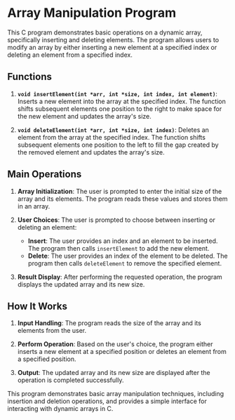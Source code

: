 # Array Manipulation Program

This C program demonstrates basic operations on a dynamic array, specifically inserting and deleting elements. The program allows users to modify an array by either inserting a new element at a specified index or deleting an element from a specified index.

## Functions

1. **`void insertElement(int *arr, int *size, int index, int element)`**: Inserts a new element into the array at the specified index. The function shifts subsequent elements one position to the right to make space for the new element and updates the array's size.

2. **`void deleteElement(int *arr, int *size, int index)`**: Deletes an element from the array at the specified index. The function shifts subsequent elements one position to the left to fill the gap created by the removed element and updates the array's size.

## Main Operations

1. **Array Initialization**: The user is prompted to enter the initial size of the array and its elements. The program reads these values and stores them in an array.

2. **User Choices**: The user is prompted to choose between inserting or deleting an element:
   - **Insert**: The user provides an index and an element to be inserted. The program then calls `insertElement` to add the new element.
   - **Delete**: The user provides an index of the element to be deleted. The program then calls `deleteElement` to remove the specified element.

3. **Result Display**: After performing the requested operation, the program displays the updated array and its new size.

## How It Works

1. **Input Handling**: The program reads the size of the array and its elements from the user.

2. **Perform Operation**: Based on the user's choice, the program either inserts a new element at a specified position or deletes an element from a specified position.

3. **Output**: The updated array and its new size are displayed after the operation is completed successfully.

This program demonstrates basic array manipulation techniques, including insertion and deletion operations, and provides a simple interface for interacting with dynamic arrays in C.
